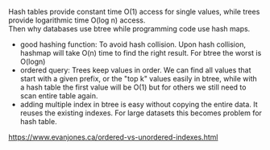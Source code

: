 Hash tables provide constant time O(1) access for single values, while trees provide logarithmic time O(log n) access.  
Then why databases use btree while programming code use hash maps.  

- good hashing function:  To avoid hash collision. Upon hash collision, hashmap will take O(n) time to find the right result. For btree the worst is O(logn)
- ordered query: Trees keep values in order. We can find all values that start with a given prefix, or the "top k" values easily in btree, while with a hash table the first value will be O(1) but for others we still need to scan entire table again. 
- adding multiple index in btree is easy without copying the entire data. It reuses the existing indexes. For large datasets this becomes problem for hash table.  

https://www.evanjones.ca/ordered-vs-unordered-indexes.html  

